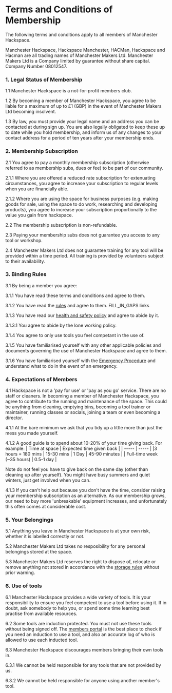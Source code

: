 # Terms and Conditions of Membership

The following terms and conditions apply to all members of Manchester Hackspace.

Manchester Hackspace, Hackspace Manchester, HACMan, Hackspace and Hacman are all trading names of Manchester Makers Ltd. Manchester Makers Ltd is a Company limited by guarantee without share capital. Company  Number 08012547.

### 1. Legal Status of Membership   

1.1 Manchester Hackspace is a not-for-profit members club.

1.2 By becoming a member of Manchester Hackspace, you agree to be liable for a maximum of up to £1 (GBP) in the event of Manchester Makers Ltd becoming insolvent.

1.3 By law, you must provide your legal name and an address you can be contacted at during sign up. You are also legally obligated to keep these up to date while you hold membership, and inform us of any changes to your contact address for a period of ten years after your membership ends.

### 2. Membership Subscription  

2.1 You agree to pay a monthly membership subscription (otherwise referred to as membership subs, dues or fee) to be part of our community.

2.1.1 Where you are offered a reduced rate subscription for extenuating circumstances, you agree to increase your subscription to regular levels when you are financially able.

2.1.2 Where you are using the space for business purposes (e.g. making goods for sale, using the space to do work, researching and developing products), you agree to increase your subscription proportionally to the value you gain from hackspace.

2.2 The membership subscription is non-refundable.  

2.3 Paying your membership subs does not guarantee you access to any tool or workshop.

2.4 Manchester Makers Ltd does not guarantee training for any tool will be provided within a time period. All training is provided by volunteers subject to their availability.

### 3. Binding Rules

3.1 By being a member you agree:

3.1.1 You have read these terms and conditions and agree to them.

3.1.2 You have read the [rules](https://docs.hacman.org.uk/governance/rules/) and agree to them.
FILL_IN_GAPS links

3.1.3 You have read our [health and safety policy](https://docs.hacman.org.uk/governance/health_safety) and agree to abide by it.

3.1.3.1 You agree to abide by the lone working policy.

3.1.4 You agree to only use tools you feel competant in the use of.

3.1.5 You have familiarised yourself with any other applicable policies and documents governing the use of Manchester Hackspace and agree to them.

3.1.6 You have familiarised yourself with the [Emergency Procedure](https://docs.hacman.org.uk/emergency_procedure) and understand what to do in the event of an emergency.

### 4. Expectations of Members

4.1 Hackspace is not a 'pay for use' or 'pay as you go' service. There are no staff or cleaners. In becoming a member of Manchester Hackspace, you agree to contribute to the running and maintenance of the space. This could be anything from cleaning, emptying bins, becoming a tool trainer or maintainer, running classes or socials, joining a team or even becoming a director.

4.1.1 At the bare minimum we ask that you tidy up a little more than just the mess you made yourself.

4.1.2 A good guide is to spend about 10-20% of your time giving back. 
For example:
| Time at space | Expected time given back |
| ----- | ----- |
|3 hours = 180 mins | 15-30 mins
| 1 Day | 45-90 minutes |
| Full-time week (~35 hours) | 0.5-1 day |

Note do not feel you have to give back on the same day (other than cleaning up after yourself). You might have busy summers and quiet winters, just get involved when you can.

4.1.3 If you can't help out because you don't have the time, consider raising your membership subscription as an alternative. As our membership grows, our need to buy more 'unbreakable' equipment increases, and unfortunately this often comes at considerable cost.

### 5. Your Belongings

5.1 Anything you leave in Manchester Hackspace is at your own risk, whether it is labelled correctly or not.

5.2 Manchester Makers Ltd takes no resposibility for any personal belongings stored at the space.

5.3 Manchester Makers Ltd reserves the right to dispose of, relocate or remove anything not stored in accordance with the [storage rules](https://docs.hacman.org.uk/Membership/members_storage/) without prior warning.

### 6. Use of tools
6.1 Manchester Hackspace provides a wide variety of tools. It is your responsibility to ensure you feel competent to use a tool before using it. If in doubt, ask somebody to help you, or spend some time learning best practise from available resources.

6.2 Some tools are induction protected. You must not use these tools without being signed off. The [members portal](https://members.hacman.org.uk) is the best place to check if you need an induction to use a tool, and also an accurate log of who is allowed to use each inducted tool.

6.3 Manchester Hackspace discourages members bringing their own tools in.

6.3.1 We cannot be held responsible for any tools that are not provided by us.

6.3.2 We cannot be held responsible for anyone using another member's tool.